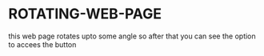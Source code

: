 # ROTATING-WEB-PAGE
this web page rotates upto some angle so after that you can see the option to accees the button
